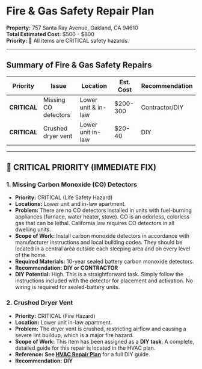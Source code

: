 # Fire & Gas Safety Repair Plan

**Property:** 757 Santa Ray Avenue, Oakland, CA 94610  
**Total Estimated Cost:** $500 - $800  
**Priority:** 🔴 All items are CRITICAL safety hazards.  

---

## Summary of Fire & Gas Safety Repairs

| Priority | Issue | Location | Est. Cost | Recommendation |
|----------|-------|----------|-----------|----------------|
| **CRITICAL** | Missing CO detectors | Lower unit & in-law | $200-300 | Contractor/DIY |
| **CRITICAL** | Crushed dryer vent | Lower unit in-law | $20-40 | DIY |

---

## 🔴 CRITICAL PRIORITY (IMMEDIATE FIX)

### 1. Missing Carbon Monoxide (CO) Detectors
- **Priority:** CRITICAL (Life Safety Hazard)
- **Locations:** Lower unit and in-law apartment.
- **Problem:** There are no CO detectors installed in units with fuel-burning appliances (furnace, water heater, stove). CO is an odorless, colorless gas that can be lethal. California law requires CO detectors in all dwelling units.
- **Scope of Work:** Install carbon monoxide detectors in accordance with manufacturer instructions and local building codes. They should be located in a central area outside each sleeping area and on every level of the home.
- **Required Materials:** 10-year sealed battery carbon monoxide detectors.
- **Recommendation:** **DIY or CONTRACTOR**
- **DIY Potential:** High. This is a straightforward task. Simply follow the instructions included with the detector for placement and activation. No wiring is required for sealed-battery units.

### 2. Crushed Dryer Vent
- **Priority:** CRITICAL (Fire Hazard)
- **Location:** Lower unit in-law apartment.
- **Problem:** The dryer vent is crushed, restricting airflow and causing a severe lint buildup, which is a major fire hazard.
- **Scope of Work:** This item has been assigned as a **DIY task**. A complete, detailed guide for this repair is located in the HVAC plan.
- **Reference:** **See [HVAC Repair Plan](./hvac-repairs.md)** for a full DIY guide.
- **Recommendation:** **DIY**


